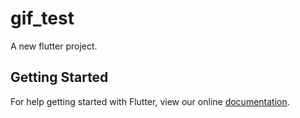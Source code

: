 # gif_test

A new flutter project.

## Getting Started

For help getting started with Flutter, view our online
[documentation](http://flutter.io/).
